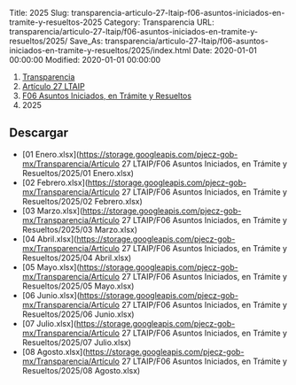 Title: 2025
Slug: transparencia-articulo-27-ltaip-f06-asuntos-iniciados-en-tramite-y-resueltos-2025
Category: Transparencia
URL: transparencia/articulo-27-ltaip/f06-asuntos-iniciados-en-tramite-y-resueltos/2025/
Save_As: transparencia/articulo-27-ltaip/f06-asuntos-iniciados-en-tramite-y-resueltos/2025/index.html
Date: 2020-01-01 00:00:00
Modified: 2020-01-01 00:00:00


<nav aria-label="breadcrumb">
<ol class="breadcrumb">
<li class="breadcrumb-item"><a href="../../../">Transparencia</a></li>
<li class="breadcrumb-item"><a href="../../">Artículo 27 LTAIP</a></li>
<li class="breadcrumb-item"><a href="../">F06 Asuntos Iniciados, en Trámite y Resueltos</a></li>
<li class="breadcrumb-item active" aria-current="page">2025</li>
</ol>
</nav>


## Descargar

- [01 Enero.xlsx](https://storage.googleapis.com/pjecz-gob-mx/Transparencia/Artículo 27 LTAIP/F06 Asuntos Iniciados, en Trámite y Resueltos/2025/01 Enero.xlsx)
- [02 Febrero.xlsx](https://storage.googleapis.com/pjecz-gob-mx/Transparencia/Artículo 27 LTAIP/F06 Asuntos Iniciados, en Trámite y Resueltos/2025/02 Febrero.xlsx)
- [03 Marzo.xlsx](https://storage.googleapis.com/pjecz-gob-mx/Transparencia/Artículo 27 LTAIP/F06 Asuntos Iniciados, en Trámite y Resueltos/2025/03 Marzo.xlsx)
- [04 Abril.xlsx](https://storage.googleapis.com/pjecz-gob-mx/Transparencia/Artículo 27 LTAIP/F06 Asuntos Iniciados, en Trámite y Resueltos/2025/04 Abril.xlsx)
- [05 Mayo.xlsx](https://storage.googleapis.com/pjecz-gob-mx/Transparencia/Artículo 27 LTAIP/F06 Asuntos Iniciados, en Trámite y Resueltos/2025/05 Mayo.xlsx)
- [06 Junio.xlsx](https://storage.googleapis.com/pjecz-gob-mx/Transparencia/Artículo 27 LTAIP/F06 Asuntos Iniciados, en Trámite y Resueltos/2025/06 Junio.xlsx)
- [07 Julio.xlsx](https://storage.googleapis.com/pjecz-gob-mx/Transparencia/Artículo 27 LTAIP/F06 Asuntos Iniciados, en Trámite y Resueltos/2025/07 Julio.xlsx)
- [08 Agosto.xlsx](https://storage.googleapis.com/pjecz-gob-mx/Transparencia/Artículo 27 LTAIP/F06 Asuntos Iniciados, en Trámite y Resueltos/2025/08 Agosto.xlsx)
